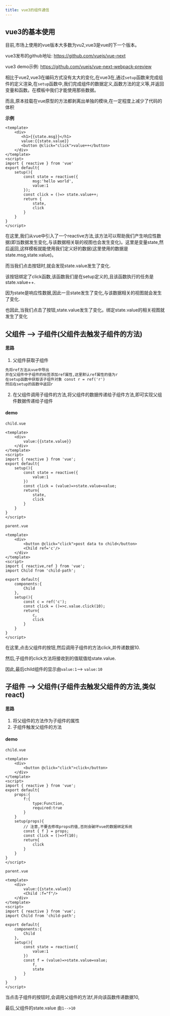 ```yaml
---
title: vue3的组件通信
---
```


## vue3的基本使用
目前,市场上使用的vue版本大多数为vu2,vue3是vue的下一个版本。

vue3发布的github地址: https://github.com/vuejs/vue-next

vue3 demo示例: https://github.com/vuejs/vue-next-webpack-preview

相比于vue2,vue3在编码方式没有太大的变化,在vue3在,通过`setup`函数来完成组件的定义渲染,在`setup`函数中,我们完成组件的数据定义,函数方法的定义等,并返回变量和函数。在模板中我们才能使用那些数据。

而且,原本挂载在vue原型的方法都剥离出单独的模块,在一定程度上减少了代码的体积

<b>示例</b>
```vue
<template>
    <div>
       <h1>{{state.msg}}</h1> 
       value:{{state.value}} 
       <button @click="click">value++</button>   
    </div>
</template>
<script>
import { reactive } from 'vue'
export default{
    setup(){      
        const state = reactive({
            msg:'hello world',
            value:1
        });
        const click = ()=> state.value++;
        return {
            state,
            click
        }
    }
}
</script>
```

在这里,我们从vue中引入了一个reactive方法,该方法可以帮助我们产生响应性数据(即当数据发生变化,与该数据相关联的视图也会发生变化)。这里是变量state,然后返回,这样模板就能使用我们定义好的数据(这里使用的数据是state.msg,state.value)。

而当我们点击按钮时,就会发现state.value发生了变化.

该按钮绑定了click函数,该函数我们是在setup定义的,且该函数执行的任务是state.value++.

因为state是响应性数据,因此一旦state发生了变化,与该数据相关的视图就会发生了变化.

也因此,当我们点击了按钮,state.value发生了变化。绑定state.value的相关视图就发生了变化

## 父组件 --> 子组件(父组件去触发子组件的方法)
#### 思路
1. 父组件获取子组件
```txt
先将ref方法从vue中导出
并在父组件中子组件的标签添加ref属性,这里默认ref属性的值为r
在setup函数中获取该子组件对象 const r = ref('r')
然后在setup的函数中返回r
```
2. 在父组件调用子组件的方法,将父组件的数据传递给子组件方法,即可实现父组件数据传递给子组件
#### demo
`child.vue`
```vue
<template>
    <div>
        value:{{state.value}}
    </div>
</template>
<script>
import { reactive } from 'vue';
export default{
    setup(){
        const state = reactive({
            value:1
        })
        const click = (value)=>state.value=value;
        return{
            state,
            click
        }
    }
}
</script>
```

`parent.vue`
```vue
<template>
    <div>
        <button @click="click">post data to child</button>
        <Child ref='c'/>
    </div>
</template>
<script>
import { reactive,ref } from 'vue';
import Child from 'child-path';

export default{
    components:{
        Child
    },
    setup(){
        const c = ref('c');
        const click = ()=>c.value.click(10);
        return{
            c,
            click
        }
    }
}
</script>
```
在这里,点击父组件的按钮,然后调用子组件的方法click,并传递数据10.

然后,子组件的click方法将接收到的值赋值给state.value.

因此,最后child组件的显示由`value:1`--> `value:10`


## 子组件 --> 父组件(子组件去触发父组件的方法,类似react)
#### 思路 
1. 将父组件的方法作为子组件的属性
2. 子组件触发父组件的方法
#### demo
`child.vue`
```vue
<template>
    <div>
        <button @click="click">click</button>
    </div>
</template>
<script>
import { reactive } from 'vue';
export default{
    props:{
        f:{
            type:Function,
            required:true
        }
    }
    setup(props){
        // 注意,不要去修改props的值,否则会破环vue的数据绑定系统
        const { f } = props;
        const click = ()=>f(10);
        return{
            click
        }
    }
}
</script>
```

`parent.vue`
```vue
<template>
    <div>
        value:{{state.value}}
        <Child :f="f"/>
    </div>
</template>
<script>
import { reactive } from 'vue';
import Child from 'child-path';

export default{
    components:{
        Child
    },
    setup(){
        const state = reactive({
            value:1
        })
        const f = (value)=>state.value=value;
            f,
            state
        }
    }
}
</script>
```

当点击子组件的按钮时,会调用父组件的方法f,并向该函数传递数据10,

最后,父组件的state.value 由`1-->10`